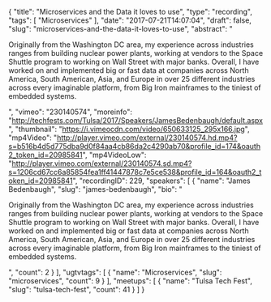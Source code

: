 {
  "title": "Microservices and the Data it loves to use",
  "type": "recording",
  "tags": [
    "Microservices"
  ],
  "date": "2017-07-21T14:07:04",
  "draft": false,
  "slug": "microservices-and-the-data-it-loves-to-use",
  "abstract": "<p>Originally from the Washington DC area, my experience across industries ranges from building nuclear power plants, working at vendors to the Space Shuttle program to working on Wall Street with major banks. Overall, I have worked on and implemented big or fast data at companies across North America, South American, Asia, and Europe in over 25 different industries across every imaginable platform, from Big Iron mainframes to the tiniest of embedded systems.</p>",
  "vimeo": "230140574",
  "moreinfo": "http://techfests.com/Tulsa/2017/Speakers/JamesBedenbaugh/default.aspx",
  "thumbnail": "https://i.vimeocdn.com/video/650633125_295x166.jpg",
  "mp4Video": "http://player.vimeo.com/external/230140574.hd.mp4?s=b516b4d5d775dba9d0f84aa4cb86da2c4290ab70&profile_id=174&oauth2_token_id=20985841",
  "mp4VideoLow": "http://player.vimeo.com/external/230140574.sd.mp4?s=1206cd67cc6a85854fea1ff41447878c7e5ce538&profile_id=164&oauth2_token_id=20985841",
  "recordingID": 229,
  "speakers": [
    {
      "name": "James Bedenbaugh",
      "slug": "james-bedenbaugh",
      "bio": "<p>Originally from the Washington DC area, my experience across industries ranges from building nuclear power plants, working at vendors to the Space Shuttle program to working on Wall Street with major banks. Overall, I have worked on and implemented big or fast data at companies across North America, South American, Asia, and Europe in over 25 different industries across every imaginable platform, from Big Iron mainframes to the tiniest of embedded systems.</p>",
      "count": 2
    }
  ],
  "ugtvtags": [
    {
      "name": "Microservices",
      "slug": "microservices",
      "count": 9
    }
  ],
  "meetups": [
    {
      "name": "Tulsa Tech Fest",
      "slug": "tulsa-tech-fest",
      "count": 41
    }
  ]
}